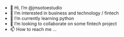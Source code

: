 - 👋 Hi, I’m @jmsotoestudio
- 👀 I’m interested in business and technology / fintech
- 🌱 I’m currently learning python
- 💞️ I’m looking to collaborate on some fintech project
- 📫 How to reach me ...

<!---
jmsotoestudio/jmsotoestudio is a ✨ special ✨ repository because its `README.md` (this file) appears on your GitHub profile.
You can click the Preview link to take a look at your changes.
--->
